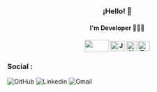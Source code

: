 <h3 align="center">¡Hello! 👋</h3>
</p>
<h4 align="center">I'm Developer 👨🏻‍💻 <h4>

<p align="center">
   <a><img align="center" src=https://es.m.wikipedia.org/wiki/Archivo:Unofficial_JavaScript_logo_2.svg" height="28px" width="56px" />
  </a>
  <span style="width: 8px;"> </span>
   <a>
    <img align="center" src="https://upload.wikimedia.org/wikipedia/commons/0/09/YouTube_full-color_icon_%282017%29.svg" alt="Js" height="23px" width="33px" />
  </a>
  <span style="width: 8px;"> </span>
  <a>
    <img align="center" src="https://es.m.wikipedia.org/wiki/Archivo:Node.js_logo.svg" alt="Node" height="23px" width="23px" />
  </a>
  <span style="width: 8px;"> </span>
  <a>
    <img align="center" src="https://es.m.wikipedia.org/wiki/Archivo:Typescript_logo_2020.svg" alt="TypeScript" height="23px" width="28px" />
  </a>
</p>

<h3>Social : </h3>

![GitHub](https://img.shields.io/badge/github-%23121011.svg?style=for-the-badge&logo=github&logoColor=white)
![Linkedin](https://img.shields.io/badge/LinkedIn-0077B5?style=for-the-badge&logo=linkedin&logoColor=white)
![Gmail](https://img.shields.io/badge/Gmail-333333?style=for-the-badge&logo=gmail&logoColor=red)



